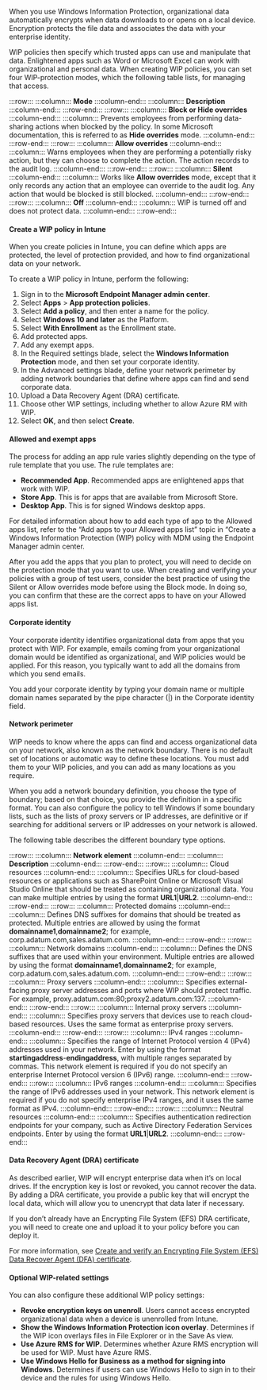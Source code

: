 When you use Windows Information Protection, organizational data automatically encrypts when data downloads to or opens on a local device. Encryption protects the file data and associates the data with your enterprise identity.

WIP policies then specify which trusted apps can use and manipulate that data. Enlightened apps such as Word or Microsoft Excel can work with organizational and personal data. When creating WIP policies, you can set four WIP-protection modes, which the following table lists, for managing that access.

:::row:::
  :::column:::
    **Mode**
  :::column-end:::
  :::column:::
    **Description**
  :::column-end:::
:::row-end:::
:::row:::
  :::column:::
    **Block or Hide overrides**
  :::column-end:::
  :::column:::
    Prevents employees from performing data-sharing actions when blocked by the policy. In some Microsoft documentation, this is referred to as **Hide overrides** mode.
  :::column-end:::
:::row-end:::
:::row:::
  :::column:::
    **Allow overrides**
  :::column-end:::
  :::column:::
    Warns employees when they are performing a potentially risky action, but they can choose to complete the action. The action records to the audit log.
  :::column-end:::
:::row-end:::
:::row:::
  :::column:::
    **Silent**
  :::column-end:::
  :::column:::
    Works like **Allow overrides** mode, except that it only records any action that an employee can override to the audit log. Any action that would be blocked is still blocked.
  :::column-end:::
:::row-end:::
:::row:::
  :::column:::
    **Off**
  :::column-end:::
  :::column:::
    WIP is turned off and does not protect data.
  :::column-end:::
:::row-end:::


#### Create a WIP policy in Intune

When you create policies in Intune, you can define which apps are protected, the level of protection provided, and how to find organizational data on your network.

To create a WIP policy in Intune, perform the following:

1.  Sign in to the **Microsoft Endpoint Manager admin center**.
2.  Select **Apps** > **App protection policies**.
3.  Select **Add a policy**, and then enter a name for the policy.
4.  Select **Windows 10 and later** as the Platform.
5.  Select **With Enrollment** as the Enrollment state.
6.  Add protected apps.
7.  Add any exempt apps.
8.  In the Required settings blade, select the **Windows Information Protection** mode, and then set your corporate identity.
9.  In the Advanced settings blade, define your network perimeter by adding network boundaries that define where apps can find and send corporate data.
10. Upload a Data Recovery Agent (DRA) certificate.
11. Choose other WIP settings, including whether to allow Azure RM with WIP.
12. Select **OK**, and then select **Create**.

#### Allowed and exempt apps

The process for adding an app rule varies slightly depending on the type of rule template that you use. The rule templates are:

 -  **Recommended App**. Recommended apps are enlightened apps that work with WIP.
 -  **Store App**. This is for apps that are available from Microsoft Store.
 -  **Desktop App**. This is for signed Windows desktop apps.

For detailed information about how to add each type of app to the Allowed apps list, refer to the “Add apps to your Allowed apps list” topic in “Create a Windows Information Protection (WIP) policy with MDM using the Endpoint Manager admin center.

After you add the apps that you plan to protect, you will need to decide on the protection mode that you want to use. When creating and verifying your policies with a group of test users, consider the best practice of using the Silent or Allow overrides mode before using the Block mode. In doing so, you can confirm that these are the correct apps to have on your Allowed apps list.

#### Corporate identity

Your corporate identity identifies organizational data from apps that you protect with WIP. For example, emails coming from your organizational domain would be identified as organizational, and WIP policies would be applied. For this reason, you typically want to add all the domains from which you send emails.

You add your corporate identity by typing your domain name or multiple domain names separated by the pipe character (\|) in the Corporate identity field.

#### Network perimeter

WIP needs to know where the apps can find and access organizational data on your network, also known as the network boundary. There is no default set of locations or automatic way to define these locations. You must add them to your WIP policies, and you can add as many locations as you require.

When you add a network boundary definition, you choose the type of boundary; based on that choice, you provide the definition in a specific format. You can also configure the policy to tell Windows if some boundary lists, such as the lists of proxy servers or IP addresses, are definitive or if searching for additional servers or IP addresses on your network is allowed.

The following table describes the different boundary type options.

:::row:::
  :::column:::
    **Network element**
  :::column-end:::
  :::column:::
    **Description**
  :::column-end:::
:::row-end:::
:::row:::
  :::column:::
    Cloud resources
  :::column-end:::
  :::column:::
    Specifies URLs for cloud-based resources or applications such as SharePoint Online or Microsoft Visual Studio Online that should be treated as containing organizational data. You can make multiple entries by using the format **URL1**\|**URL2**.
  :::column-end:::
:::row-end:::
:::row:::
  :::column:::
    Protected domains
  :::column-end:::
  :::column:::
    Defines DNS suffixes for domains that should be treated as protected. Multiple entries are allowed by using the format **domainname1**,**domainname2**; for example, corp.adatum.com,sales.adatum.com.
  :::column-end:::
:::row-end:::
:::row:::
  :::column:::
    Network domains
  :::column-end:::
  :::column:::
    Defines the DNS suffixes that are used within your environment. Multiple entries are allowed by using the format **domainname1**,**domainname2**; for example, corp.adatum.com,sales.adatum.com.
  :::column-end:::
:::row-end:::
:::row:::
  :::column:::
    Proxy servers
  :::column-end:::
  :::column:::
    Specifies external-facing proxy server addresses and ports where WIP should protect traffic. For example, proxy.adatum.com:80;proxy2.adatum.com:137.
  :::column-end:::
:::row-end:::
:::row:::
  :::column:::
    Internal proxy servers
  :::column-end:::
  :::column:::
    Specifies proxy servers that devices use to reach cloud-based resources. Uses the same format as enterprise proxy servers.
  :::column-end:::
:::row-end:::
:::row:::
  :::column:::
    IPv4 ranges
  :::column-end:::
  :::column:::
    Specifies the range of Internet Protocol version 4 (IPv4) addresses used in your network. Enter by using the format **startingaddress**\-**endingaddress**, with multiple ranges separated by commas. This network element is required if you do not specify an enterprise Internet Protocol version 6 (IPv6) range.
  :::column-end:::
:::row-end:::
:::row:::
  :::column:::
    IPv6 ranges
  :::column-end:::
  :::column:::
    Specifies the range of IPv6 addresses used in your network. This network element is required if you do not specify enterprise IPv4 ranges, and it uses the same format as IPv4.
  :::column-end:::
:::row-end:::
:::row:::
  :::column:::
    Neutral resources
  :::column-end:::
  :::column:::
    Specifies authentication redirection endpoints for your company, such as Active Directory Federation Services endpoints. Enter by using the format **URL1**\|**URL2**.
  :::column-end:::
:::row-end:::


#### Data Recovery Agent (DRA) certificate

As described earlier, WIP will encrypt enterprise data when it’s on local drives. If the encryption key is lost or revoked, you cannot recover the data. By adding a DRA certificate, you provide a public key that will encrypt the local data, which will allow you to unencrypt that data later if necessary.

If you don’t already have an Encrypting File System (EFS) DRA certificate, you will need to create one and upload it to your policy before you can deploy it.

For more information, see [Create and verify an Encrypting File System (EFS) Data Recover Agent (DFA) certificate](https://aka.ms/G7280o).

#### Optional WIP-related settings

You can also configure these additional WIP policy settings:

 -  **Revoke encryption keys on unenroll**. Users cannot access encrypted organizational data when a device is unenrolled from Intune.
 -  **Show the Windows Information Protection icon overlay**. Determines if the WIP icon overlays files in File Explorer or in the Save As view.
 -  **Use Azure RMS for WIP.** Determines whether Azure RMS encryption will be used for WIP. Must have Azure RMS.
 -  **Use Windows Hello for Business as a method for signing into Windows**. Determines if users can use Windows Hello to sign in to their device and the rules for using Windows Hello.
